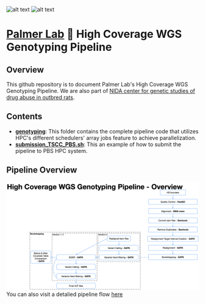 ![alt text](https://secureservercdn.net/198.71.233.106/h9j.d46.myftpupload.com/wp-content/uploads/2019/09/palmerlab-logo.png)
![alt text](https://ratgenes.org/wp-content/uploads/2014/11/GWAS_1200x150pxBanner-01.png)
# [Palmer Lab](https://palmerlab.org/) :test_tube: High Coverage WGS Genotyping Pipeline 

## Overview
This github repository is to document Palmer Lab's High Coverage WGS Genotyping Pipeline. We are also part of [NIDA center for genetic studies of drug abuse in outbred rats](https://ratgenes.org).

## Contents
- **[genotyping](genotyping)**: This folder contains the complete pipeline code that utilizes HPC's different schedulers' array jobs feature to achieve parallelization.  
- **[submission_TSCC_PBS.sh](submission_TSCC_PBS.sh)**: This an example of how to submit the pipeline to PBS HPC system.  

## Pipeline Overview
![](assets/pipeline_overview.png)
You can also visit a detalied pipeline flow [here](assets/High_Coverage_WGS_Genotyping_Pipeline.pdf)
